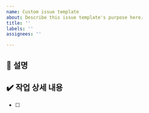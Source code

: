 ```yaml
---
name: Custom issue template
about: Describe this issue template's purpose here.
title: ''
labels: ''
assignees: ''

---
```


## 📜 설명
>
## ✔️ 작업 상세 내용
- [ ]
